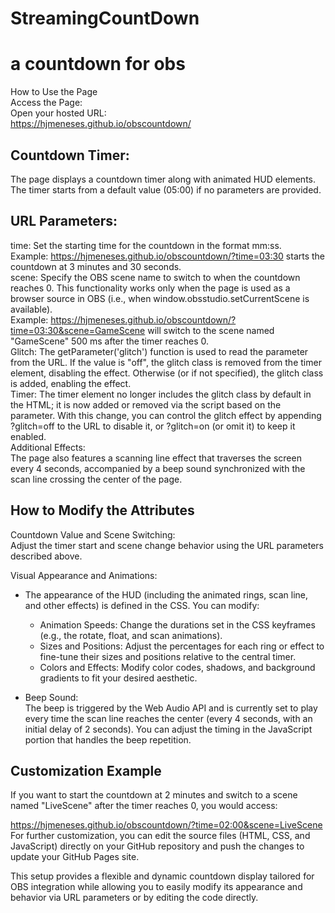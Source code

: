 # StreamingCountDown

# a countdown for obs

How to Use the Page  
Access the Page:  
Open your hosted URL:  
https://hjmeneses.github.io/obscountdown/

## Countdown Timer:
The page displays a countdown timer along with animated HUD elements. The timer starts from a default value (05:00) if no parameters are provided.

## URL Parameters:

time: Set the starting time for the countdown in the format mm:ss.  
Example: https://hjmeneses.github.io/obscountdown/?time=03:30 starts the countdown at 3 minutes and 30 seconds.  
scene: Specify the OBS scene name to switch to when the countdown reaches 0. This functionality works only when the page is used as a browser source in OBS (i.e., when window.obsstudio.setCurrentScene is available).  
Example: https://hjmeneses.github.io/obscountdown/?time=03:30&scene=GameScene will switch to the scene named "GameScene" 500 ms after the timer reaches 0.  
Glitch: The getParameter('glitch') function is used to read the parameter from the URL. If the value is "off", the glitch class is removed from the timer element, disabling the effect. Otherwise (or if not specified), the glitch class is added, enabling the effect.  
Timer: The timer element no longer includes the glitch class by default in the HTML; it is now added or removed via the script based on the parameter. With this change, you can control the glitch effect by appending ?glitch=off to the URL to disable it, or ?glitch=on (or omit it) to keep it enabled.  
Additional Effects:  
The page also features a scanning line effect that traverses the screen every 4 seconds, accompanied by a beep sound synchronized with the scan line crossing the center of the page.  

## How to Modify the Attributes  
Countdown Value and Scene Switching:  
Adjust the timer start and scene change behavior using the URL parameters described above.  

Visual Appearance and Animations:  
- The appearance of the HUD (including the animated rings, scan line, and other effects) is defined in the CSS. You can modify:  

  - Animation Speeds: Change the durations set in the CSS keyframes (e.g., the rotate, float, and scan animations).  
  - Sizes and Positions: Adjust the percentages for each ring or effect to fine-tune their sizes and positions relative to the central timer.  
  - Colors and Effects: Modify color codes, shadows, and background gradients to fit your desired aesthetic.  
- Beep Sound:  
The beep is triggered by the Web Audio API and is currently set to play every time the scan line reaches the center (every 4 seconds, with an initial delay of 2 seconds). You can adjust the timing in the JavaScript portion that handles the beep repetition.  

## Customization Example  
If you want to start the countdown at 2 minutes and switch to a scene named "LiveScene" after the timer reaches 0, you would access:  

https://hjmeneses.github.io/obscountdown/?time=02:00&scene=LiveScene  
For further customization, you can edit the source files (HTML, CSS, and JavaScript) directly on your GitHub repository and push the changes to update your GitHub Pages site.  

This setup provides a flexible and dynamic countdown display tailored for OBS integration while allowing you to easily modify its appearance and behavior via URL parameters or by editing the code directly.  
